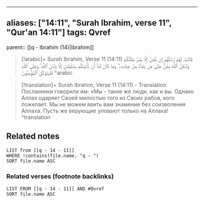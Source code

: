 
---
aliases: ["14:11", "Surah Ibrahim, verse 11", "Qur'an 14:11"]
tags: Qvref
---

parent:: [[q - Ibrahim (14)|Ibrahim]]

> [!arabic]+ Surah Ibrahim, Verse 11 (14:11)
> <span class="quran-arabic">قَالَتْ لَهُمْ رُسُلُهُمْ إِن نَّحْنُ إِلَّا بَشَرٌ مِّثْلُكُمْ وَلَـٰكِنَّ ٱللَّهَ يَمُنُّ عَلَىٰ مَن يَشَآءُ مِنْ عِبَادِهِۦ ۖ وَمَا كَانَ لَنَآ أَن نَّأْتِيَكُم بِسُلْطَـٰنٍ إِلَّا بِإِذْنِ ٱللَّهِ ۚ وَعَلَى ٱللَّهِ فَلْيَتَوَكَّلِ ٱلْمُؤْمِنُونَ</span>
^arabic

> [!translation]+ Surah Ibrahim, Verse 11 (14:11) - Translation
> Посланники говорили им: «Мы - такие же люди, как и вы. Однако Аллах одаряет Своей милостью того из Своих рабов, кого пожелает. Мы не можем явить вам знамение без соизволения Аллаха. Пусть же верующие уповают только на Аллаха!
^translation



## Related notes
```dataview
LIST from [[q - 14 - 11]]
WHERE !contains(file.name, "q - ")
SORT file.name ASC
```

### Related verses (footnote backlinks)
```dataview
LIST FROM [[q - 14 - 11]] AND #Qvref
SORT file.name ASC
```

